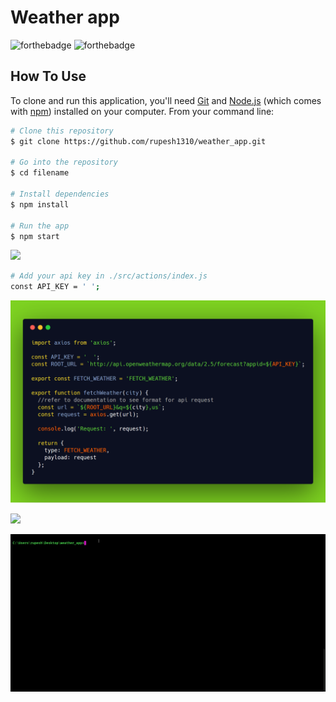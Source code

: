 # Weather app

![forthebadge](https://forthebadge.com/images/badges/made-with-javascript.svg)  ![forthebadge](https://forthebadge.com/images/badges/built-with-love.svg)

## How To Use

To clone and run this application, you'll need [Git](https://git-scm.com) and [Node.js](https://nodejs.org/en/download/) (which comes with [npm](http://npmjs.com)) installed on your computer. From your command line:

```bash
# Clone this repository
$ git clone https://github.com/rupesh1310/weather_app.git

# Go into the repository
$ cd filename 

# Install dependencies
$ npm install

# Run the app
$ npm start
```

![](https://img.shields.io/badge/API_KEY-red.svg?style=for-the-badge)
```bash
# Add your api key in ./src/actions/index.js 
const API_KEY = ' ';
```
![](api.png)


![](https://img.shields.io/badge/DemoRun-red.svg?style=for-the-badge)

![alt tag](./weather1.gif)
